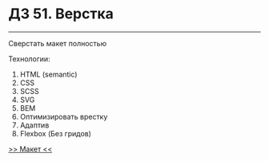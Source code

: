 # ДЗ 51. Верстка
<hr>

Сверстать макет полностью

Технологии:
1. HTML (semantic)
2. CSS
3. SCSS
4. SVG
5. BEM
6. Оптимизировать врестку
7. Адаптив
8. Flexbox (Без гридов)

<a href="https://www.figma.com/file/IMj2DcjjGD0RlM3rShtUXD/Wigs---Ecommerce-UI-(Copy)?type=design&node-id=0-1&t=QloF1Vzl0KVchcIV-0">
>> Макет <<
</a>
